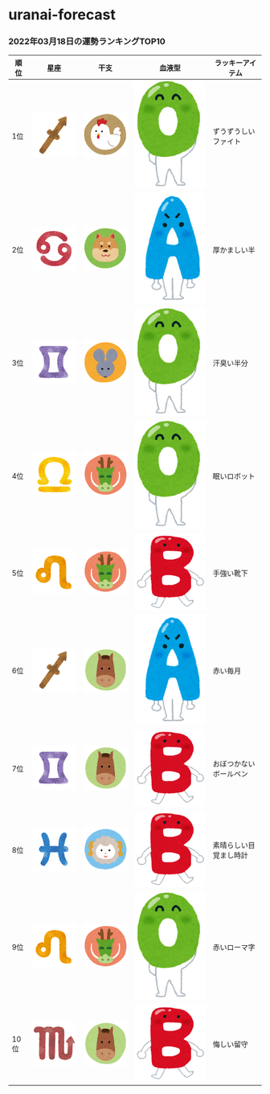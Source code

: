 # uranai-forecast

### 2022年03月18日の運勢ランキングTOP10
|順位|星座|干支|血液型|ラッキーアイテム|
|-----------|-----------|-----------|-----------|-----------|
|1位|<img src='imgs/sign/small/seiza_mark09_ite.png'>|<img src='imgs/eto/small/eto_mark10_tori.png'>|<img src='imgs/blood/small/ketsuekigata_o.png'>|ずうずうしいファイト|
|2位|<img src='imgs/sign/small/seiza_mark04_kani.png'>|<img src='imgs/eto/small/eto_mark11_inu.png'>|<img src='imgs/blood/small/ketsuekigata_a.png'>|厚かましい半|
|3位|<img src='imgs/sign/small/seiza_mark03_futago.png'>|<img src='imgs/eto/small/eto_mark01_nezumi.png'>|<img src='imgs/blood/small/ketsuekigata_o.png'>|汗臭い半分|
|4位|<img src='imgs/sign/small/seiza_mark07_tenbin.png'>|<img src='imgs/eto/small/eto_mark05_tatsu.png'>|<img src='imgs/blood/small/ketsuekigata_o.png'>|眠いロボット|
|5位|<img src='imgs/sign/small/seiza_mark05_shishi.png'>|<img src='imgs/eto/small/eto_mark05_tatsu.png'>|<img src='imgs/blood/small/ketsuekigata_b.png'>|手強い靴下|
|6位|<img src='imgs/sign/small/seiza_mark09_ite.png'>|<img src='imgs/eto/small/eto_mark07_uma.png'>|<img src='imgs/blood/small/ketsuekigata_a.png'>|赤い毎月|
|7位|<img src='imgs/sign/small/seiza_mark03_futago.png'>|<img src='imgs/eto/small/eto_mark07_uma.png'>|<img src='imgs/blood/small/ketsuekigata_b.png'>|おぼつかないボールペン|
|8位|<img src='imgs/sign/small/seiza_mark12_uo.png'>|<img src='imgs/eto/small/eto_mark08_hitsuji.png'>|<img src='imgs/blood/small/ketsuekigata_b.png'>|素晴らしい目覚まし時計|
|9位|<img src='imgs/sign/small/seiza_mark05_shishi.png'>|<img src='imgs/eto/small/eto_mark05_tatsu.png'>|<img src='imgs/blood/small/ketsuekigata_o.png'>|赤いローマ字|
|10位|<img src='imgs/sign/small/seiza_mark08_sasori.png'>|<img src='imgs/eto/small/eto_mark07_uma.png'>|<img src='imgs/blood/small/ketsuekigata_b.png'>|悔しい留守|
